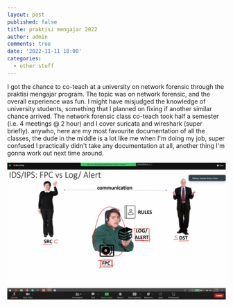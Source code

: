 ```yaml
---
layout: post
published: false
title: praktisi mengajar 2022
author: admin
comments: true
date: '2022-11-11 18:00'
categories:
  - other stuff
---
```


I got the chance to co-teach at a university on network forensic through the praktisi mengajar program. The topic was on network forensic, and the overall experience was fun.
I might have misjudged the knowledge of university students, something that I planned on fixing if another similar chance arrived.
The network forensic class co-teach took half a semester (i.e. 4 meetings @ 2 hour) and I cover suricata and wireshark (super briefly).
anywho, here are my most favourite documentation of all the classes, the dude in the middle is a lot like me when I'm doing my job, super confused
I practically didn't take any documentation at all, another thing I'm gonna work out next time around.

![praktisimengajar2022](/images/praktisimengajar2022.jpeg)

